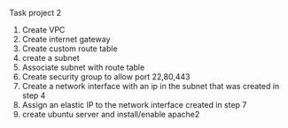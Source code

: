Task project 2
1. Create VPC
2. Create internet gateway
3. Create custom route table
4. create a subnet
5. Associate subnet with route table
6. Create security group to allow port 22,80,443
7. Create a network interface with an ip in the subnet that was created in step 4
8. Assign an elastic IP to the network interface created in step 7
9. create ubuntu server and install/enable apache2

